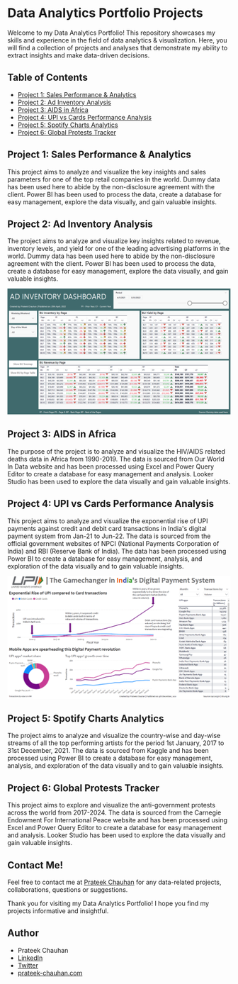 # Data Analytics Portfolio Projects

Welcome to my Data Analytics Portfolio! This repository showcases my skills and experience in the field of data analytics & visualization. Here, you will find a collection of projects and analyses that demonstrate my ability to extract insights and make data-driven decisions.

## Table of Contents
- [Project 1: Sales Performance & Analytics](https://github.com/prateekchauhands/sales-performance-analytics)
- [Project 2: Ad Inventory Analysis](https://github.com/prateekchauhands/ad-inventory-analytics)
- [Project 3: AIDS in Africa](https://github.com/prateekchauhands/aids-in-africa)
- [Project 4: UPI vs Cards Performance Analysis](https://github.com/prateekchauhands/upi-vs-cards)
- [Project 5: Spotify Charts Analytics](https://github.com/prateekchauhands/spotify-charts)
- [Project 6: Global Protests Tracker](https://github.com/prateekchauhands/global-protests-tracker)

## <a href="https://github.com/prateekchauhands/sales-performance-analytics" style="text-decoration:none">Project 1: Sales Performance & Analytics</a>
This project aims to analyze and visualize the key insights and sales parameters for one of the top retail companies in the world. Dummy data has been used here to abide by the non-disclosure agreement with the client. Power BI has been used to process the data, create a database for easy management, explore the data visually, and gain valuable insights.

## <a href="https://github.com/prateekchauhands/ad-inventory-analytics" style="text-decoration:none">Project 2: Ad Inventory Analysis</a>
The project aims to analyze and visualize key insights related to revenue, inventory levels, and yield for one of the leading advertising platforms in the world. Dummy data has been used here to abide by the non-disclosure agreement with the client. Power BI has been used to process the data, create a database for easy management, explore the data visually, and gain valuable insights.

![Ad Inventory Analysis Preview Image](/images/ad-inventory-analytics.png)

## <a href="https://github.com/prateekchauhands/aids-in-africa" style="text-decoration:none">Project 3: AIDS in Africa</a>
The purpose of the project is to analyze and visualize the HIV/AIDS related deaths data in Africa from 1990-2019. The data is sourced from Our World In Data website and has been processed using Excel and Power Query Editor to create a database for easy management and analysis. Looker Studio has been used to explore the data visually and gain valuable insights.

## <a href="https://github.com/prateekchauhands/upi-vs-cards" style="text-decoration:none">Project 4: UPI vs Cards Performance Analysis</a>
This project aims to analyze and visualize the exponential rise of UPI payments against credit and debit card transactions in India's digital payment system from Jan-21 to Jun-22. The data is sourced from the official government websites of NPCI (National Payments Corporation of India) and RBI (Reserve Bank of India). The data has been processed using Power BI to create a database for easy management, analysis, and exploration of the data visually and to gain valuable insights.

![UPI vs Cards Preview Image](/images/upi-vs-cards-dashboard.png)

## <a href="https://github.com/prateekchauhands/spotify-charts" style="text-decoration:none">Project 5: Spotify Charts Analytics</a>
The project aims to analyze and visualize the country-wise and day-wise streams of all the top performing artists for the period 1st January, 2017 to 31st December, 2021. The data is sourced from Kaggle and has been processed using Power BI to create a database for easy management, analysis, and exploration of the data visually and to gain valuable insights.

## <a href="https://github.com/prateekchauhands/global-protests-tracker" style="text-decoration:none">Project 6: Global Protests Tracker</a>
This project aims to explore and visualize the anti-government protests across the world from 2017-2024. The data is sourced from the Carnegie Endowment For International Peace website and has been processed using Excel and Power Query Editor to create a database for easy management and analysis. Looker Studio has been used to explore the data visually and gain valuable insights.

## Contact Me!
Feel free to contact me at [Prateek Chauhan](mailto:prateekchauhan.ds@gmail.com) for any data-related projects, collaborations, questions or suggestions.

Thank you for visiting my Data Analytics Portfolio! I hope you find my projects informative and insightful.

## Author
- Prateek Chauhan
- [LinkedIn](https://www.linkedin.com/in/prateekchauhands/)
- [Twitter](https://twitter.com/PrateekC_DS)
- [prateek-chauhan.com](https://prateek-chauhan.com/)